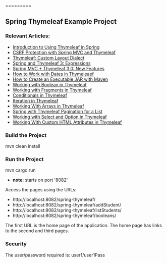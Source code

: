 =========

## Spring Thymeleaf Example Project

### Relevant Articles: 
- [Introduction to Using Thymeleaf in Spring](http://www.baeldung.com/thymeleaf-in-spring-mvc)
- [CSRF Protection with Spring MVC and Thymeleaf](http://www.baeldung.com/csrf-thymeleaf-with-spring-security)
- [Thymeleaf: Custom Layout Dialect](http://www.baeldung.com/thymeleaf-spring-layouts)
- [Spring and Thymeleaf 3: Expressions](http://www.baeldung.com/spring-thymeleaf-3-expressions)
- [Spring MVC + Thymeleaf 3.0: New Features](http://www.baeldung.com/spring-thymeleaf-3)
- [How to Work with Dates in Thymeleaef](http://www.baeldung.com/dates-in-thymeleaf)
- [How to Create an Executable JAR with Maven](http://www.baeldung.com/executable-jar-with-maven)
- [Working with Boolean in Thymeleaf](http://www.baeldung.com/thymeleaf-boolean)
- [Working with Fragments in Thymeleaf](http://www.baeldung.com/spring-thymeleaf-fragments)
- [Conditionals in Thymeleaf](http://www.baeldung.com/spring-thymeleaf-conditionals)
- [Iteration in Thymeleaf](http://www.baeldung.com/thymeleaf-iteration)
- [Working With Arrays in Thymeleaf](http://www.baeldung.com/thymeleaf-arrays)
- [Spring with Thymeleaf Pagination for a List](http://www.baeldung.com/spring-thymeleaf-pagination)
- [Working with Select and Option in Thymeleaf](http://www.baeldung.com/thymeleaf-select-option)
- [Working With Custom HTML Attributes in Thymeleaf](https://www.baeldung.com/thymeleaf-custom-html-attributes)

### Build the Project

mvn clean install


### Run the Project
mvn cargo:run
- **note**: starts on port '8082'

Access the pages using the URLs:

 - http://localhost:8082/spring-thymeleaf/
 - http://localhost:8082/spring-thymeleaf/addStudent/
 - http://localhost:8082/spring-thymeleaf/listStudents/
 - http://localhost:8082/spring-thymeleaf/booleans/

The first URL is the home page of the application. The home page has links to the second and third pages.

### Security
The user/password required is: user1/user1Pass
